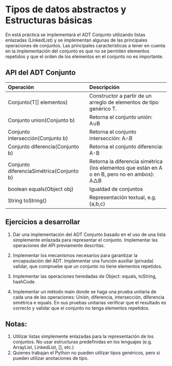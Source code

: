 # Tipos de datos abstractos y Estructuras básicas

En está práctica se implementará el ADT Conjunto utilizando listas enlazadas (LinkedList) y se implementan algunas de las principales operaciones de conjuntos.
Las principales características a tener en cuenta en la implementación del conjunto es que no se permiten elementos repetidos y que el orden de los elementos en el conjunto no es importante.

## API del ADT  Conjunto

|Operación|Descripción|
|:---|:---|
|Conjunto(T[] elementos)|Constructor a partir de un arreglo de elementos de tipo genérico T.|
|Conjunto union(Conjunto b)|Retorna el conjunto unión: A∪B|
|Conjunto intersección(Conjunto b)|Retorna el conjunto intersección: A∩B|
|Conjunto diferencia(Conjunto b)|Retorna el conjunto diferencia: A-B|
|Conjunto diferenciaSimétrica(Conjunto b)|Retorna la diferencia simétrica (los elementos que están en A o en B, pero no en ambos): A△B|
|boolean equals(Object obj)|Igualdad de conjuntos|
|String toString()|Representación textual, e.g. {a,b,c}|

## Ejercicios a desarrollar

1. Dar una implementación del ADT Conjunto basado en el uso de una lista simplemente enlazada para representar el conjunto. Implementar las operaciones del API previamente descritas.

2. Implementar los mecanismos necesarios para garantizar la encapsulación del ADT. Implementar una función auxiliar (privada) validar, que compruebe que un conjunto no tiene elementos repetidos.

3. Implementar las operaciones heredadas de Object: equals, toString, hashCode.

4. Implementar un método main donde se haga una prueba unitaria de cada una de las operaciones: Unión, diferencia, intersección, diferencia simétrica e equals. En sus pruebas unitarias verificar que el resultado es correcto y validar que el conjunto no tenga elementos repetidos.

## Notas: 
1. Utilizar listas simplemente enlazadas para la representación de los conjuntos. No usar estructuras predefinidas en los lenguajes (e.g. ArrayList, LinkedList, [], etc.)
2. Quienes trabajan el Python no pueden utilizar tipos genéricos, pero si pueden utilizar anotaciones de tipo.

